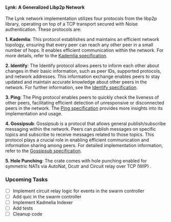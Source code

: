#### Lynk: A Generalized Libp2p Network

The Lynk network implementation utilizes four protocols from the libp2p library, operating on top of a TCP transport secured with Noise authentication. These protocols are:

**1. Kademlia**: This protocol establishes and maintains an efficient network topology, ensuring that every peer can reach any other peer in a small number of hops. It enables efficient communication within the network. For more details, refer to the [Kademlia specification](https://github.com/libp2p/specs/tree/master/kad-dht).

**2. Identify**: The Identify protocol allows peers to inform each other about changes in their basic information, such as peer IDs, supported protocols, and network addresses. This information exchange enables peers to stay updated and maintain accurate knowledge about other peers in the network. For further information, see the [Identify specification](https://github.com/libp2p/specs/tree/master/identify).

**3. Ping**: The Ping protocol enables peers to quickly check the liveness of other peers, facilitating efficient detection of unresponsive or disconnected peers in the network. The [Ping specification](https://github.com/libp2p/specs/blob/master/ping/ping.md) provides more insights into its implementation and usage.

**4. Gossipsub**: Gossipsub is a protocol that allows general publish/subscribe messaging within the network. Peers can publish messages on specific topics and subscribe to receive messages related to those topics. This protocol plays a crucial role in enabling efficient communication and information sharing among peers. For detailed implementation information, refer to the [Gossipsub specification](https://github.com/libp2p/specs/tree/master/pubsub/gossipsub).

**5. Hole Punching**: The crate comes with hole punching enabled for symmetric NATs via AutoNat, Dcutr and Circuit relay over TCP (WIP) .

### Upcoming Tasks 
- [ ] Implement circuit relay logic for events in the swarm controller
- [ ] Add quic in the swarm controller
- [ ] Implement Kadmelia Indexer
- [ ] Add tests
- [ ] Cleanup code
